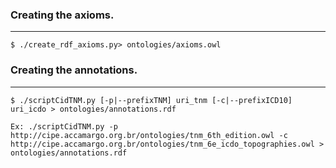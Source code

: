 ### Creating the axioms.
-----------------------

    $ ./create_rdf_axioms.py> ontologies/axioms.owl

### Creating the annotations.
---------------------------

    $ ./scriptCidTNM.py [-p|--prefixTNM] uri_tnm [-c|--prefixICD10] uri_icdo > ontologies/annotations.rdf

    Ex: ./scriptCidTNM.py -p http://cipe.accamargo.org.br/ontologies/tnm_6th_edition.owl -c http://cipe.accamargo.org.br/ontologies/tnm_6e_icdo_topographies.owl > ontologies/annotations.rdf
